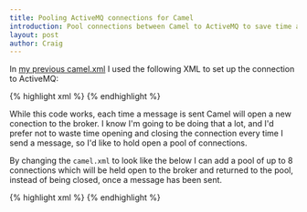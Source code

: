 ```yaml
---
title: Pooling ActiveMQ connections for Camel
introduction: Pool connections between Camel to ActiveMQ to save time and resources
layout: post
author: Craig
---
```


In [my previous camel.xml][0] I used the following XML to set up the connection to ActiveMQ:

{% highlight xml %}
    <bean id="activemq" class="org.apache.activemq.camel.component.ActiveMQComponent" >
      <property name="connectionFactory">
	<bean class="org.apache.activemq.ActiveMQConnectionFactory">
	  <property name="brokerURL" value="vm://zuu:61613?create=false&amp;waitForStart=10000" />
	</bean>
      </property>
    </bean>
{% endhighlight %}

While this code works, each time a message is sent Camel will open a new conection to the broker. I know I'm going to be doing that a lot, and I'd prefer not to waste time opening and closing the connection every time I send a message, so I'd like to hold open a pool of connections.

By changing the `camel.xml` to look like the below I can add a pool of up to 8 connections which will be held open to the broker and returned to the pool, instead of being closed, once a message has been sent.

{% highlight xml %}
    <bean id="activemq" class="org.apache.activemq.camel.component.ActiveMQComponent" >
      <property name="connectionFactory">
	<bean id="pooledConnectionFactory" class="org.apache.activemq.pool.PooledConnectionFactory">
	  <property name="maxConnections" value="8" />
	  <property name="connectionFactory">
	    <bean class="org.apache.activemq.ActiveMQConnectionFactory">
	      <property name="brokerURL" value="vm://zuu:61613?create=false&amp;waitForStart=10000" />
	    </bean>
	  </property>
	</bean>
      </property>
    </bean>
{% endhighlight %}

[0]: /2012/09/10/a-basic-servicemix-install
